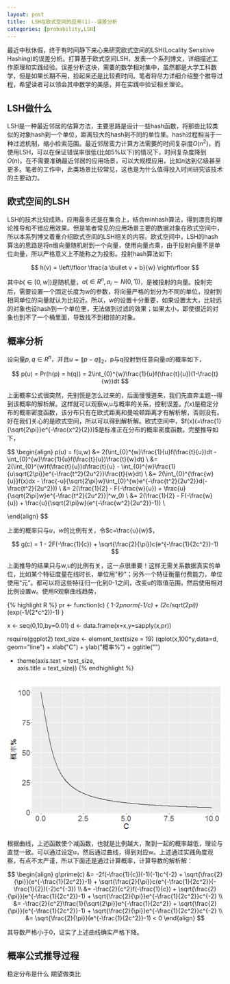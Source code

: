 ```yaml
---
layout: post
title:  LSH在欧式空间的应用(1)--误差分析
categories: [probability,LSH]
---
```


最近中秋休假，终于有时间静下来心来研究欧式空间的LSH(Locality Sensitive Hashing)的误差分析。打算基于欧式空间LSH，发表一个系列博文，详细描述工作原理和实践经验。误差分析这块，需要的数学相对集中，虽然都是大学工科数学，但是如果长期不用，捡起来还是比较费时间。笔者将尽力详细介绍整个推导过程，希望读者可以领会其中数学的美感，并在实践中验证相关理论。

## LSH做什么

LSH是一种最近邻居的估算方法，主要思路是设计一些hash函数，将那些比较类似的对象hash到一个单位，距离较大的hash到不同的单位里。hash过程相当于一种过滤机制，缩小检索范围。最近邻居蛮力计算方法需要的时间复杂度$O(n^2)$，而使用LSH，可以在保证错误率很低(比如5%以下)的情况下，时间复杂度降到$O(n)$。在不需要准确最近邻居的应用场景，可以大规模应用，比如$n$达到亿级甚至更多。笔者的工作中，此类场景比较常见，这也是为什么值得投入时间研究该技术的主要动力。


## 欧式空间的LSH

LSH的技术比较成熟，应用最多还是在集合上，结合minhash算法，得到漂亮的理论推导和不错应用效果。但是笔者常见的应用场景主要的数据对象在欧式空间中，所以本系列博文着重介绍欧式空间的LSH相关的内容。欧式空间中，LSH的hash算法的思路是将n维向量随机射到一个向量，使用向量点乘，由于投射向量不是单位向量，所以严格意义上不能称之为投影。投射hash算法如下:

$$
	h(v) = \left\lfloor \frac{a \bullet v + b}{w} \right\rfloor
$$

其中$b(\in [0,w])$是随机量，$a (\in R^n,a_i \sim N(0,1))$，是被投射的向量。投射完后，需要设置一个固定长度为$w$的参数，将向量严格的划分为不同的单位，投射到相同单位的向量就认为比较近。所以，$w$的设置十分重要，如果设置太大，比较远的对象也设hash到一个单位里，无法做到过滤的效果；如果太小，即使很近的对象也到不了一个桶里面，导致找不到相领的对象。

## 概率分析

设向量$p,q \in R^n$，并且$u=\lVert p-q\rVert_2$，p与q投射到任意向量$a$的概率如下，

$$
	p(u) = Pr(h(p) = h(q)) = 2\int_{0}^{w}\frac{1}{u}f(\frac{t}{u})(1-\frac{t}{w})dt
$$

上面概率公式很突然，先别慌是怎么过来的，后面慢慢道来，我们先直奔主题--得到该概率的解析解。这样就可以观察w,u与概率的关系，控制误差。$f(x)$是稳定分布的概率密度函数，该分布只有在欧式距离和曼哈顿距离才有解析解，否则没有。好在我们关心的是欧式空间，所以可以得到解析解。欧式空间中，$f(x)(=\frac{1}{\sqrt{2\pi}}e^{-\frac{x^2}{2}})$是标准正在分布的概率密度函数。完整推导如下，


$$
\begin{align}
	p(u) = f(u,w) &= 2(\int_{0}^{w}\frac{1}{u}f(\frac{t}{u})dt - \int_{0}^{w}\frac{1}{u}f(\frac{t}{u})\frac{t}{w}dt) \\
				  &= 2(\int_{0}^{w}f(\frac{t}{u})d\frac{t}{u} - \int_{0}^{w}\frac{1}{u\sqrt{2\pi}}e^{-\frac{t^2}{2u^2}}\frac{t}{w}dt) \\
				  &= 2(\int_{0}^{\frac{w}{u}}f(x)dx - \frac{-u}{\sqrt{2\pi}w}\int_{0}^{w}e^{-\frac{t^2}{2u^2}}d(-\frac{t^2}{2u^2})) \\
				  &= 2(\frac{1}{2} - F(-\frac{w}{u}) + \frac{u}{\sqrt{2\pi}w}e^{-\frac{t^2}{2u^2}}|^w_0) \\
				  &= 2(\frac{1}{2} - F(-\frac{w}{u}) + \frac{u}{\sqrt{2\pi}w}(e^{-\frac{w^2}{2u^2}}-1)) \\
		 
\end{align}
$$
 
上面的概率只与$u$，$w$的比例有关，令$c=\frac{u}{w}$，
 
$$
	g(c) = 1 - 2F(-\frac{1}{c}) + \sqrt{\frac{2}{\pi}}c(e^{-\frac{1}{2c^2}}-1) 
$$

上面推导的结果只与w,u的比例有关，这一点很重要！这样无需关系数据真实的单位，比如某个特征度量在线时长，单位用"秒"；另外一个特征衡量付费能力，单位使用“元”。都可以将这些特征归一化到0-1之间，改变u的取值范围，然后使用相对比例设置w。使用R观察曲线趋势，

{% highlight R %}
pr <- function(c) {
  1-2*pnorm(-1/c) + (2*c/sqrt(2*pi))*(exp(-1/(2*c^2))-1)
}

x <- seq(0,10,by=0.01)
d <- data.frame(x=x,y=sapply(x,pr))

require(ggplot2)
text_size <- element_text(size = 19)
(qplot(x,100*y,data=d, geom="line") + xlab("C") + ylab("概率%") + ggtitle("") 
+ theme(axis.text = text_size,  
        axis.title = text_size))
{% endhighlight %}

<div align='center'>
	<img src="\img\prob_with_c_lsh.png"/>
</div>


根据曲线，上述函数使个减函数，也就是比例越大，聚到一起的概率越低，理论与直觉一致。可以通过设定u，然后通过曲线，得到对应w。上述通过实践角度观察，有点不太严谨，所以下面还是通过计算概率，计算导数的解析解：

$$
	\begin{align}
		g\prime(c) &= -2f(-\frac{1}{c})(-1)(-1)c^{-2} + \sqrt{\frac{2}{\pi}}(e^{-\frac{1}{2c^2}}-1) + \sqrt{\frac{2}{\pi}}c(e^{-\frac{1}{2c^2}}(-\frac{1}{2})(-2)c^{-3}) \\
				   &= -\frac{2}{c^2}f(-\frac{1}{c}) + \sqrt{\frac{2}{\pi}}(e^{-\frac{1}{2c^2}}-1) + \sqrt{\frac{2}{\pi}}e^{-\frac{1}{2c^2}}c^{-2} \\
				   &= -\frac{2}{c^2}\frac{1}{\sqrt{2\pi}}e^{-\frac{1}{2c^2}} + \sqrt{\frac{2}{\pi}}(e^{-\frac{1}{2c^2}}-1) + \sqrt{\frac{2}{\pi}}e^{-\frac{1}{2c^2}}c^{-2} \\
				   &= \sqrt{\frac{2}{\pi}}(e^{-\frac{1}{2c^2}}-1) < 0
	\end{align}
$$

其导数严格小于0，证实了上述曲线确实严格下降。

## 概率公式推导过程

稳定分布是什么
期望做类比

